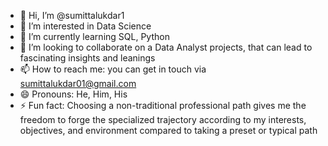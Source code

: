 - 👋 Hi, I’m @sumittalukdar1
- 👀 I’m interested in Data Science
- 🌱 I’m currently learning SQL, Python
- 💞️ I’m looking to collaborate on a Data Analyst projects, that can lead to fascinating insights and leanings
- 📫 How to reach me: you can get in touch via sumittalukdar01@gmail.com
- 😄 Pronouns: He, Him, His
- ⚡ Fun fact: Choosing a non-traditional professional path gives me the freedom to forge the specialized trajectory according to my interests, objectives, and environment compared to taking a preset or typical path 

<!---
sumittalukdar1/sumittalukdar1 is a ✨ special ✨ repository because its `README.md` (this file) appears on your GitHub profile.
You can click the Preview link to take a look at your changes.
--->
